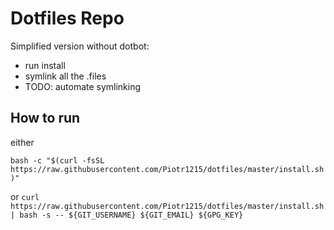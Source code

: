 # Dotfiles Repo

Simplified version without dotbot:

- run install
- symlink all the .files
- TODO: automate symlinking

## How to run

either

`bash -c "$(curl -fsSL https://raw.githubusercontent.com/Piotr1215/dotfiles/master/install.sh)"`

or `curl https://raw.githubusercontent.com/Piotr1215/dotfiles/master/install.sh | bash -s -- ${GIT_USERNAME} ${GIT_EMAIL} ${GPG_KEY}`